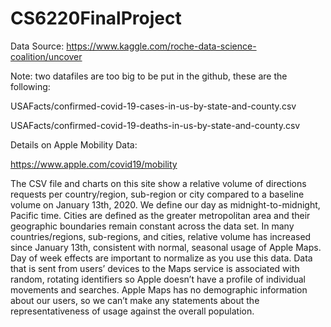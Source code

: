# CS6220FinalProject

Data Source: https://www.kaggle.com/roche-data-science-coalition/uncover

Note: two datafiles are too big to be put in the github, these are the following:

USAFacts/confirmed-covid-19-cases-in-us-by-state-and-county.csv

USAFacts/confirmed-covid-19-deaths-in-us-by-state-and-county.csv

Details on Apple Mobility Data:

https://www.apple.com/covid19/mobility

The CSV file and charts on this site show a relative volume of directions requests per country/region, sub-region or city compared to a baseline volume on January 13th, 2020. We define our day as midnight-to-midnight, Pacific time. Cities are defined as the greater metropolitan area and their geographic boundaries remain constant across the data set. In many countries/regions, sub-regions, and cities, relative volume has increased since January 13th, consistent with normal, seasonal usage of Apple Maps. Day of week effects are important to normalize as you use this data. Data that is sent from users’ devices to the Maps service is associated with random, rotating identifiers so Apple doesn’t have a profile of individual movements and searches. Apple Maps has no demographic information about our users, so we can’t make any statements about the representativeness of usage against the overall population.
